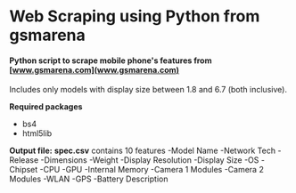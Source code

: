 # Web Scraping using Python from gsmarena

#### Python script to scrape mobile phone's features from [www.gsmarena.com](www.gsmarena.com)

Includes only models with display size between 1.8 and 6.7 (both inclusive).

__Required packages__
+ bs4 
+ html5lib

**Output file:** 
    __spec.csv__ contains 10 features 
       -Model Name
       -Network Tech
       -Release
       -Dimensions
       -Weight
       -Display Resolution
       -Display Size
       -OS
       -Chipset
       -CPU
       -GPU
       -Internal Memory
       -Camera 1 Modules
       -Camera 2 Modules
       -WLAN
       -GPS
       -Battery Description
